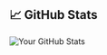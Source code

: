 
## 📈 GitHub Stats

![Your GitHub Stats](https://github-readme-stats.vercel.app/api?username=aronsinkie&show_icons=true&theme=dark)

